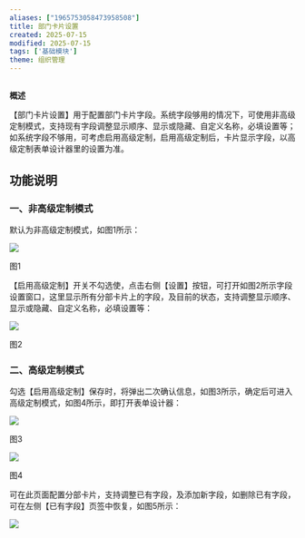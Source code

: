 ```yaml
---
aliases: ["1965753058473958508"]
title: 部门卡片设置
created: 2025-07-15
modified: 2025-07-15
tags: ['基础模块']
theme: 组织管理
---
```


##

**概述**

【部门卡片设置】用于配置部门卡片字段。系统字段够用的情况下，可使用非高级定制模式，支持现有字段调整显示顺序、显示或隐藏、自定义名称，必填设置等；如系统字段不够用，可考虑启用高级定制，启用高级定制后，卡片显示字段，以高级定制表单设计器里的设置为准。

## **功能说明**

### 一、**非高级定制模式**

默认为非高级定制模式，如图1所示：

![](https://myhelpdoc.oss-cn-heyuan.aliyuncs.com/mdimages/7a380d06eb1a5b59a060d911f1658c62.jpg)

图1

【启用高级定制】开关不勾选使，点击右侧【设置】按钮，可打开如图2所示字段设置窗口，这里显示所有分部卡片上的字段，及目前的状态，支持调整显示顺序、显示或隐藏、自定义名称，必填设置等：

![](https://myhelpdoc.oss-cn-heyuan.aliyuncs.com/mdimages/1549298ebb0edd9f6b04ef23befd0628.jpg)

图2

### 二、**高级定制模式**

勾选【启用高级定制】保存时，将弹出二次确认信息，如图3所示，确定后可进入高级定制模式，如图4所示，即打开表单设计器：

![](https://myhelpdoc.oss-cn-heyuan.aliyuncs.com/mdimages/69c23a8e39ebf868655977101601cb45.jpg)

图3

![](https://myhelpdoc.oss-cn-heyuan.aliyuncs.com/mdimages/1dd2d4cac9c983c0cc9e56f625aca8af.jpg)

图4

可在此页面配置分部卡片，支持调整已有字段，及添加新字段，如删除已有字段，可在左侧【已有字段】页签中恢复，如图5所示：

![](https://myhelpdoc.oss-cn-heyuan.aliyuncs.com/mdimages/9d5dc312c6dbcb75e7421ec2daf03003.jpg)

